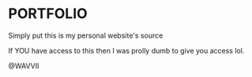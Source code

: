 # PORTFOLIO

Simply put this is my personal website's source 

If YOU have access to this then I was prolly dumb to give you access lol.

@WAVVII
